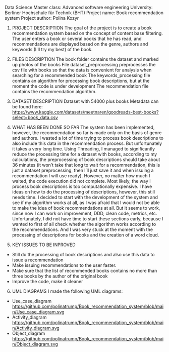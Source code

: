 Data Science Master class: Advanced software engineering
University: Berliner Hochschule für Technik (BHT)
Project name: Book recommendation system
Project author: Polina Kozyr


1. PROJECT DESCRIPTION
The goal of the project is to create a book recommendation system based on the concept of content base filtering.
The user enters a book or several books that he has read, and recommendations are displayed based on the genre, authors and keywords (I'll try my best) of the book.

2. FILES DESCRIPTION
The book folder contains the dataset and marked up photos of the books
File dataset_preprocessing preprocesses the csv file with books so that the data is convenient for analysis when searching for a recommended book
The keywords_processing file contains an algorithm for processing book descriptions, but at the moment the code is under development
The recommendation file contains the recommendation algorithm.

3. DATASET DESCRIPTION
Dataset with 54000 plus books
Metadata can be found here:
https://www.kaggle.com/datasets/meetnaren/goodreads-best-books?select=book_data.csv

4. WHAT HAS BEEN DONE SO FAR
The system has been implemented, however, the recommendation so far is made only on the basis of genre and authors. I wasted a lot of time trying to process book descriptions to also include this data in the recommendation process. But unfortunately it takes a very long time. Using Threading, I managed to significantly reduce the processing time for a dataset with books, according to my calculations, the preprocessing of book descriptions should take about 36 minutes (it won’t take that long to wait for a recommendation, this is just a dataset preprocessing, then I’ll just save it and when issuing a recommendation I will use ready). However, no matter how much I waited, the code execution did not complete. Most likely, the way I process book descriptions is too computationally expensive. I have ideas on how to do the processing of descriptions, however, this still needs time.
I decided to start with the development of the system and see if my algorithm works at all, as I was afraid that I would not be able to make the idea of book recommendations at all. But it seems to work, since now I can work on improvement, DDD, clean code, metrics, etc. Unfortunately, I did not have time to start these sections early, because I wanted to first of all check whether the algorithm works according to the recommendations. And I was very stuck at the moment with the processing of descriptions for books and the creation of a word cloud.

5. KEY ISSUES TO BE INPROVED
 * Still do the processing of book descriptions and also use this data to issue a recommendation 
 * Make issuing recommendations to the user faster. 
 * Make sure that the list of recommended books contains no more than three books by the author of the original book 
 * Improve the code, make it cleaner

6. UML DIAGRAMS
I made the following UML diagrams:
* Use_case_diagram
https://github.com/polinatrump/Book_recommendation_system/blob/main/Use_case_diagram.svg
* Activity_diagram
https://github.com/polinatrump/Book_recommendation_system/blob/main/Activity_diagram.svg
* Object_diagram
https://github.com/polinatrump/Book_recommendation_system/blob/main/Object_diagram.svg
